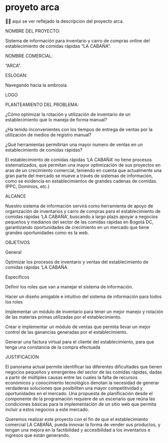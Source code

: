# proyeto arca
👨‍💻 aqui se ver reflejado la descripcion del proyecto arca.

NOMBRE DEL PROYECTO: 

Sistema de información para inventario y carro de compras online del establecimiento de comidas rápidas “LA CABAÑA”. 

NOMBRE COMERCIAL: 

“ARCA”. 

ESLOGAN: 

Navegando hacia la ambrosia. 

LOGO

PLANTEAMIENTO DEL PROBLEMA:

¿Cómo optimizar la rotación y utilización de inventario de un establecimiento que lo maneja de forma manual? 

¿Ha tenido inconvenientes con los tiempos de entrega de ventas por la utilización de medios de registro manual? 

¿Qué herramientas permitirían una mayor numero de ventas en un establecimiento de comidas rápidas? 

El establecimiento de comidas rápidas ‘LA CABAÑA’ no tiene procesos sistematizados, que permitan una mayor optimización de sus proyectos en aras de un crecimiento comercial, teniendo en cuenta que actualmente una gran parte del mercado se mueve a través de sistemas de información, como se evidencia en establecimientos de grandes cadenas de comidas. (PPC, Dominios, etc.) 

 
ALCANCE 

Nuestro sistema de información servirá como herramienta de apoyo de organización de inventarios y carro de compras para el establecimiento de comidas rápidas ‘LA CABAÑA’, buscando a largo plazo apoyar a negocios pequeños y medianos del sector de las comidas rápidas en Bogotá DC, garantizando oportunidades de crecimiento en un mercado que tiene grandes oportunidades como es la web. 

 
OBJETIVOS 

General 

Optimizar los procesos de inventario y ventas del establecimiento de comidas rápidas 'LA CABAÑA. 

Específicos 

Definir los roles que van a manejar el sistema de información. 

Hacer un diseño amigable e intuitivo del sistema de información para todos los roles  

Implementar un módulo de inventario para tener un mejor manejo y rotación de las materias primas utilizadas por el establecimiento. 

Crear e implementar un módulo de ventas que permita llevar un mejor control de las ganancias generadas por el establecimiento. 

Generar una factura virtual para el cliente del establecimiento, para que tenga una constancia de la compra efectuada 

 
 
JUSTIFICACION 

El panorama actual permite identificar las diferentes dificultades que tienen negocios pequeños y emergentes del sector de las comidas rápidas, dadas a partir de múltiples causas entre las cuales la falta de recursos económicos y conocimiento tecnológico denotan la necesidad de generar verdaderas soluciones que posibiliten una mayor competitividad y oportunidades en el mercado. Una propuesta de planificación desde el componente de la programación requiere de un escenario que reúna las condiciones básicas para la implementación de un sitio web que permita incluir a estos negocios a este mercado. 

Queremos realizar este proyecto con el fin de que el establecimiento comercial LA CABAÑA, pueda innovar la forma de vender sus productos, y tengan una mejora en la factibilidad y accesibilidad a los inventarios e ingresos que están generando.
